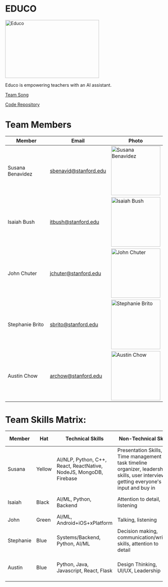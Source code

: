 <!--
# TODO (as team):
// testing command line push -J 
1. team comms; how we contact each other (iMessage, email, other?), how tteam contacts us (email, special group?)

Make slack channel

Weekly Meetings: Tues / Thurs class time, Fridays 2:30 - 4 PM.

2. Poll for availability: let's nail down time on our calendar to get work done
-->
# EDUCO

<img src="https://i.imgur.com/oH1r8nv.jpg?1" alt="Educo" width="300" height="185">

Educo is empowering teachers with an AI assistant.

[Team Song](https://www.youtube.com/watch?v=JC82Il2cjqA)

[Code Repository](https://github.com/LACoderDeBH/edMod/)

# Team Members
Member | Email | Photo
--- | --- | ---
Susana Benavidez | sbenavid@stanford.edu | <img src="https://pbs.twimg.com/profile_images/1212062544715665410/aIB6LaxE_400x400.jpg" alt="Susana Benavidez" width="157.5" height="157.5">
Isaiah Bush | itbush@stanford.edu | <img src="https://i.imgur.com/obCDLXb.jpg" alt="Isaiah Bush" width="157.5" height="157.5">
John Chuter | jchuter@stanford.edu | <img src="https://imgur.com/Drzepet.jpg" alt="John Chuter" width="157.5" height="157.5"><!-- cat: https://imgur.com/0MXcoi9.jpg me:https://imgur.com/SnaySFC.jpg #me2:https://imgur.com/Drzepet.jpg -->
Stephanie Brito  | sbrito@stanford.edu | <img src="https://i.imgur.com/bQ3IRME.jpg?1" alt="Stephanie Brito" width="157.5" height="157.5">
Austin Chow | archow@stanford.edu | <img src="https://imgur.com/sxBbwGg.jpg" alt="Austin Chow" width="157.5" height="157.5">

# Team Skills Matrix:

Member | Hat | Technical Skills | Non-Technical Skills | Personal Traits | Desired Growth | Weaknesses
--- | --- | --- | --- | --- | --- | ---
Susana | Yellow | AI/NLP, Python, C++, React, ReactNative, NodeJS, MongoDB, Firebase | Presentation Skills, Time management / task timeline organizer, leadership skills, user interviews, getting everyone's input and buy in | Thoughtful, resilient, kind, hard working | Implementing lifecycle AI models  | Leveraging cloud services for AI models, UX/UI, design
Isaiah | Black | AI/ML, Python, Backend | Attention to detail, listening | Logical, flexible, optimistic | Project management | UI/UX
John | Green | AI/ML, Android+iOS+xPlatform | Talking, listening | Persistent, Optimistic | NLP | Inefficient
Stephanie | Blue | Systems/Backend, Python, AI/ML | Decision making, communication/writing skills, attention to detail  | Direct, dedicated, & dancing through life | Documentation skills, NLP | Math, imposter syndrone
Austin | Blue | Python, Java, Javascript, React, Flask | Design Thinking, UI/UX, Leadership | Consistent, reliable, hard working | Product management, group dynamics | Self-critical

<!--
# Team Communication:
1. Email us at [emails@cs210hella.mailclark.ai](emails@cs210hella.mailclark.ai)

2. Slack: [cs210hella.slack.com](https://cs210hella.slack.com) (sign up [here](https://cs210hella.slack.com/signup)).

3. Documentation: [Github Wiki](https://github.com/cs210/Hella/wiki).

4. [Google Calendar](https://calendar.google.com/calendar/embed?src=stanford.edu_rsg43to2epthvtkim72t0des9o%40group.calendar.google.com&ctz=America%2FLos_Angeles)
-->
